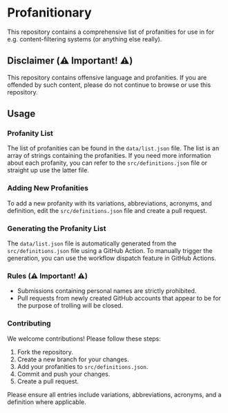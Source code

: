 # Profanitionary

This repository contains a comprehensive list of profanities for use in for e.g. content-filtering systems (or anything else really).

## Disclaimer (⚠️ Important! ⚠️)

This repository contains offensive language and profanities. If you are offended by such content, please do not continue to browse or use this repository.

## Usage

### Profanity List

The list of profanities can be found in the `data/list.json` file. The list is an array of strings containing the profanities. If you need more information about each profanity, you can refer to the `src/definitions.json` file or straight up use the latter file.

### Adding New Profanities

To add a new profanity with its variations, abbreviations, acronyms, and definition, edit the `src/definitions.json` file and create a pull request.

### Generating the Profanity List

The `data/list.json` file is automatically generated from the `src/definitions.json` file using a GitHub Action. To manually trigger the generation, you can use the workflow dispatch feature in GitHub Actions.

### Rules (⚠️ Important! ⚠️)

- Submissions containing personal names are strictly prohibited.
- Pull requests from newly created GitHub accounts that appear to be for the purpose of trolling will be closed.

### Contributing

We welcome contributions! Please follow these steps:

1. Fork the repository.
2. Create a new branch for your changes.
3. Add your profanities to `src/definitions.json`.
4. Commit and push your changes.
5. Create a pull request.

Please ensure all entries include variations, abbreviations, acronyms, and a definition where applicable.
